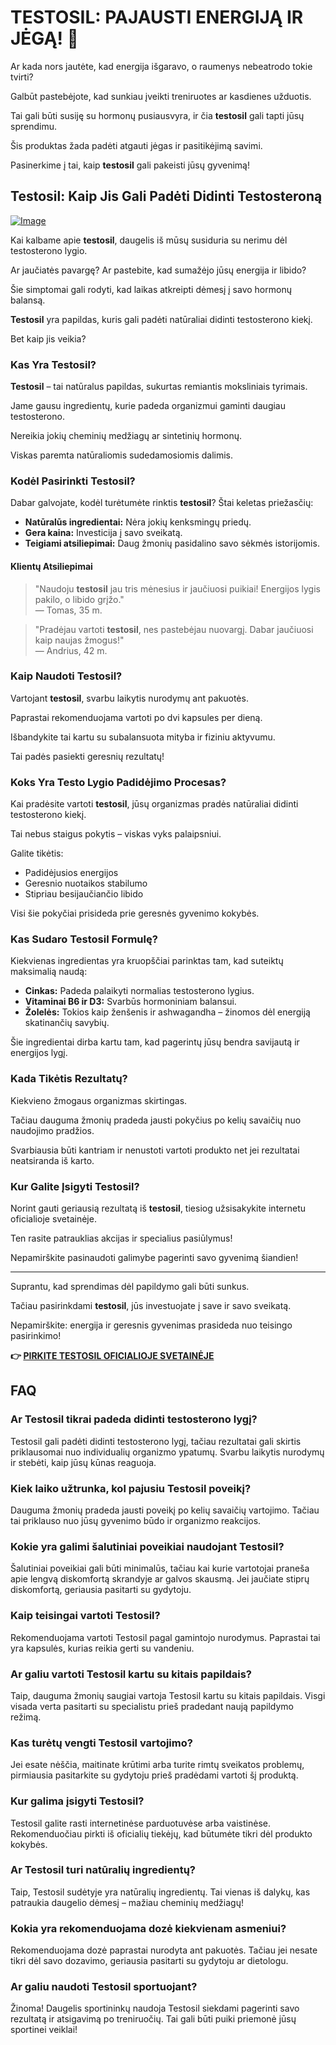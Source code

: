 # TESTOSIL: PAJAUSTI ENERGIJĄ IR JĖGĄ! 💪

Ar kada nors jautėte, kad energija išgaravo, o raumenys nebeatrodo tokie tvirti? 

Galbūt pastebėjote, kad sunkiau įveikti treniruotes ar kasdienes užduotis. 

Tai gali būti susiję su hormonų pusiausvyra, ir čia **testosil** gali tapti jūsų sprendimu. 

Šis produktas žada padėti atgauti jėgas ir pasitikėjimą savimi. 

Pasinerkime į tai, kaip **testosil** gali pakeisti jūsų gyvenimą!

## Testosil: Kaip Jis Gali Padėti Didinti Testosteroną

[![Image](https://www2.sellhealth.com/258/testosil_3c_1.png)](https://gchaffi.com/FaUOT6HJ)

Kai kalbame apie **testosil**, daugelis iš mūsų susiduria su nerimu dėl testosterono lygio. 

Ar jaučiatės pavargę? Ar pastebite, kad sumažėjo jūsų energija ir libido?

Šie simptomai gali rodyti, kad laikas atkreipti dėmesį į savo hormonų balansą.

**Testosil** yra papildas, kuris gali padėti natūraliai didinti testosterono kiekį. 

Bet kaip jis veikia? 

### Kas Yra Testosil?

**Testosil** – tai natūralus papildas, sukurtas remiantis moksliniais tyrimais. 

Jame gausu ingredientų, kurie padeda organizmui gaminti daugiau testosterono.

Nereikia jokių cheminių medžiagų ar sintetinių hormonų.

Viskas paremta natūraliomis sudedamosiomis dalimis.

### Kodėl Pasirinkti Testosil?

Dabar galvojate, kodėl turėtumėte rinktis **testosil**? Štai keletas priežasčių:

- **Natūralūs ingredientai:** Nėra jokių kenksmingų priedų.
- **Gera kaina:** Investicija į savo sveikatą.
- **Teigiami atsiliepimai:** Daug žmonių pasidalino savo sėkmės istorijomis.

#### Klientų Atsiliepimai

> "Naudoju **testosil** jau tris mėnesius ir jaučiuosi puikiai! Energijos lygis pakilo, o libido grįžo."  
> — Tomas, 35 m.

> "Pradėjau vartoti **testosil**, nes pastebėjau nuovargį. Dabar jaučiuosi kaip naujas žmogus!"  
> — Andrius, 42 m.

### Kaip Naudoti Testosil?

Vartojant **testosil**, svarbu laikytis nurodymų ant pakuotės. 

Paprastai rekomenduojama vartoti po dvi kapsules per dieną. 

Išbandykite tai kartu su subalansuota mityba ir fiziniu aktyvumu. 

Tai padės pasiekti geresnių rezultatų!

### Koks Yra Testo Lygio Padidėjimo Procesas?

Kai pradėsite vartoti **testosil**, jūsų organizmas pradės natūraliai didinti testosterono kiekį. 

Tai nebus staigus pokytis – viskas vyks palaipsniui. 

Galite tikėtis:

- Padidėjusios energijos
- Geresnio nuotaikos stabilumo
- Stipriau besijaučiančio libido

Visi šie pokyčiai prisideda prie geresnės gyvenimo kokybės.

### Kas Sudaro Testosil Formulę?

Kiekvienas ingredientas yra kruopščiai parinktas tam, kad suteiktų maksimalią naudą:

- **Cinkas:** Padeda palaikyti normalias testosterono lygius.
- **Vitaminai B6 ir D3:** Svarbūs hormoniniam balansui.
- **Žolelės:** Tokios kaip ženšenis ir ashwagandha – žinomos dėl energiją skatinančių savybių.

Šie ingredientai dirba kartu tam, kad pagerintų jūsų bendra savijautą ir energijos lygį.

### Kada Tikėtis Rezultatų?

Kiekvieno žmogaus organizmas skirtingas. 

Tačiau dauguma žmonių pradeda jausti pokyčius po kelių savaičių nuo naudojimo pradžios. 

Svarbiausia būti kantriam ir nenustoti vartoti produkto net jei rezultatai neatsiranda iš karto.

### Kur Galite Įsigyti Testosil?

Norint gauti geriausią rezultatą iš **testosil**, tiesiog užsisakykite internetu oficialioje svetainėje. 

Ten rasite patrauklias akcijas ir specialius pasiūlymus!

Nepamirškite pasinaudoti galimybe pagerinti savo gyvenimą šiandien!

---

Suprantu, kad sprendimas dėl papildymo gali būti sunkus.

Tačiau pasirinkdami **testosil**, jūs investuojate į save ir savo sveikatą.

Nepamirškite: energija ir geresnis gyvenimas prasideda nuo teisingo pasirinkimo!



**👉 [PIRKITE TESTOSIL OFICIALIOJE SVETAINĖJE](https://gchaffi.com/FaUOT6HJ)**

## FAQ

### Ar Testosil tikrai padeda didinti testosterono lygį?
Testosil gali padėti didinti testosterono lygį, tačiau rezultatai gali skirtis priklausomai nuo individualių organizmo ypatumų. Svarbu laikytis nurodymų ir stebėti, kaip jūsų kūnas reaguoja.

### Kiek laiko užtrunka, kol pajusiu Testosil poveikį?
Dauguma žmonių pradeda jausti poveikį po kelių savaičių vartojimo. Tačiau tai priklauso nuo jūsų gyvenimo būdo ir organizmo reakcijos.

### Kokie yra galimi šalutiniai poveikiai naudojant Testosil?
Šalutiniai poveikiai gali būti minimalūs, tačiau kai kurie vartotojai praneša apie lengvą diskomfortą skrandyje ar galvos skausmą. Jei jaučiate stiprų diskomfortą, geriausia pasitarti su gydytoju.

### Kaip teisingai vartoti Testosil?
Rekomenduojama vartoti Testosil pagal gamintojo nurodymus. Paprastai tai yra kapsulės, kurias reikia gerti su vandeniu.

### Ar galiu vartoti Testosil kartu su kitais papildais?
Taip, dauguma žmonių saugiai vartoja Testosil kartu su kitais papildais. Visgi visada verta pasitarti su specialistu prieš pradedant naują papildymo režimą.

### Kas turėtų vengti Testosil vartojimo?
Jei esate nėščia, maitinate krūtimi arba turite rimtų sveikatos problemų, pirmiausia pasitarkite su gydytoju prieš pradėdami vartoti šį produktą.

### Kur galima įsigyti Testosil?
Testosil galite rasti internetinėse parduotuvėse arba vaistinėse. Rekomenduočiau pirkti iš oficialių tiekėjų, kad būtumėte tikri dėl produkto kokybės.

### Ar Testosil turi natūralių ingredientų?
Taip, Testosil sudėtyje yra natūralių ingredientų. Tai vienas iš dalykų, kas patraukia daugelio dėmesį – mažiau cheminių medžiagų!

### Kokia yra rekomenduojama dozė kiekvienam asmeniui?
Rekomenduojama dozė paprastai nurodyta ant pakuotės. Tačiau jei nesate tikri dėl savo dozavimo, geriausia pasitarti su gydytoju ar dietologu.

### Ar galiu naudoti Testosil sportuojant?
Žinoma! Daugelis sportininkų naudoja Testosil siekdami pagerinti savo rezultatą ir atsigavimą po treniruočių. Tai gali būti puiki priemonė jūsų sportinei veiklai!